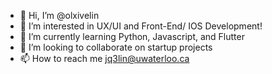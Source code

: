 - 👋 Hi, I’m @olxivelin
- 👀 I’m interested in UX/UI and Front-End/ IOS Development!
- 🌱 I’m currently learning Python, Javascript, and Flutter
- 💞️ I’m looking to collaborate on startup projects
- 📫 How to reach me jq3lin@uwaterloo.ca

<!---
olxivelin/olxivelin is a ✨ special ✨ repository because its `README.md` (this file) appears on your GitHub profile.
You can click the Preview link to take a look at your changes.
--->
